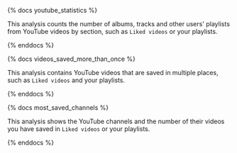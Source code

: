 {% docs youtube_statistics %}

This analysis counts the number of albums, tracks and other users' playlists from YouTube videos by section, such as `Liked videos` or your playlists.

{% enddocs %}


{% docs videos_saved_more_than_once %}

This analysis contains YouTube videos that are saved in multiple places, such as `Liked videos` and your playlists.

{% enddocs %}


{% docs most_saved_channels %}

This analysis shows the YouTube channels and the number of their videos you have saved in `Liked videos` or your playlists.

{% enddocs %}
